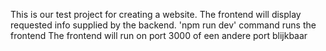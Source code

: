 This is our test project for creating a website.
The frontend will display requested info supplied by the backend.
'npm run dev' command runs the frontend
The frontend will run on port 3000 of een andere port blijkbaar
